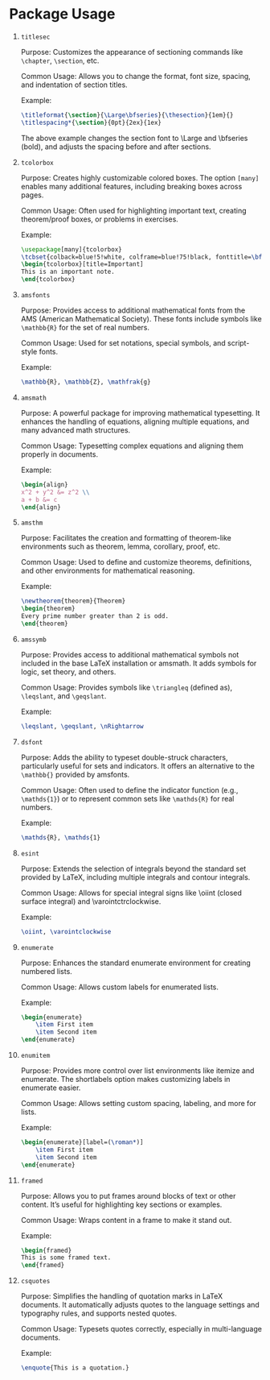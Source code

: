 # Package Usage

1. `titlesec`

    Purpose: Customizes the appearance of sectioning commands like `\chapter`, `\section`, etc.

    Common Usage: Allows you to change the format, font size, spacing, and indentation of section titles.

    Example:

   ```tex
   \titleformat{\section}{\Large\bfseries}{\thesection}{1em}{}
   \titlespacing*{\section}{0pt}{2ex}{1ex}
   ```

   The above example changes the section font to \Large and \bfseries (bold), and adjusts the spacing before and after sections.
2. `tcolorbox`

   Purpose: Creates highly customizable colored boxes. The option `[many]` enables many additional features, including breaking boxes across pages.

   Common Usage: Often used for highlighting important text, creating theorem/proof boxes, or problems in exercises.

   Example:

    ```tex
    \usepackage[many]{tcolorbox}
    \tcbset{colback=blue!5!white, colframe=blue!75!black, fonttitle=\bfseries}
    \begin{tcolorbox}[title=Important]
    This is an important note.
    \end{tcolorbox}
   ```

3. `amsfonts`

   Purpose: Provides access to additional mathematical fonts from the AMS (American Mathematical Society). These fonts include symbols like `\mathbb{R}` for the set of real numbers.

   Common Usage: Used for set notations, special symbols, and script-style fonts.

   Example:

    ```tex
    \mathbb{R}, \mathbb{Z}, \mathfrak{g}
    ```

4. `amsmath`

   Purpose: A powerful package for improving mathematical typesetting. It enhances the handling of equations, aligning multiple equations, and many advanced math structures.

   Common Usage: Typesetting complex equations and aligning them properly in documents.

   Example:

    ```tex
    \begin{align}
    x^2 + y^2 &= z^2 \\
    a + b &= c
    \end{align}
    ```

5. `amsthm`

   Purpose: Facilitates the creation and formatting of theorem-like environments such as theorem, lemma, corollary, proof, etc.

   Common Usage: Used to define and customize theorems, definitions, and other environments for mathematical reasoning.

   Example:

    ```tex
    \newtheorem{theorem}{Theorem}
    \begin{theorem}
    Every prime number greater than 2 is odd.
    \end{theorem}
    ```

6. `amssymb`

   Purpose: Provides access to additional mathematical symbols not included in the base LaTeX installation or amsmath. It adds symbols for logic, set theory, and others.

   Common Usage: Provides symbols like `\triangleq` (defined as), `\leqslant`, and `\geqslant`.

   Example:

   ```tex
   \leqslant, \geqslant, \nRightarrow
   ```

7. `dsfont`

   Purpose: Adds the ability to typeset double-struck characters, particularly useful for sets and indicators. It offers an alternative to the `\mathbb{}` provided by amsfonts.

   Common Usage: Often used to define the indicator function (e.g., `\mathds{1}`) or to represent common sets like `\mathds{R}` for real numbers.

   Example:

    ```tex
    \mathds{R}, \mathds{1}
    ```

8. `esint`

   Purpose: Extends the selection of integrals beyond the standard set provided by LaTeX, including multiple integrals and contour integrals.

   Common Usage: Allows for special integral signs like \oiint (closed surface integral) and \varointctrclockwise.

   Example:

    ```tex
    \oiint, \varointclockwise
    ```

9. `enumerate`

   Purpose: Enhances the standard enumerate environment for creating numbered lists.

   Common Usage: Allows custom labels for enumerated lists.

   Example:

    ```tex
    \begin{enumerate}
        \item First item
        \item Second item
    \end{enumerate}
    ```

10. `enumitem`

    Purpose: Provides more control over list environments like itemize and enumerate. The shortlabels option makes customizing labels in enumerate easier.

    Common Usage: Allows setting custom spacing, labeling, and more for lists.

    Example:

    ```tex
    \begin{enumerate}[label=(\roman*)]
        \item First item
        \item Second item
    \end{enumerate}
    ```

11. `framed`

    Purpose: Allows you to put frames around blocks of text or other content. It’s useful for highlighting key sections or examples.

    Common Usage: Wraps content in a frame to make it stand out.

    Example:

    ```tex
    \begin{framed}
    This is some framed text.
    \end{framed}
    ```

12. `csquotes`

    Purpose: Simplifies the handling of quotation marks in LaTeX documents. It automatically adjusts quotes to the language settings and typography rules, and supports nested quotes.

    Common Usage: Typesets quotes correctly, especially in multi-language documents.

    Example:

    ```tex
    \enquote{This is a quotation.}
    ```
